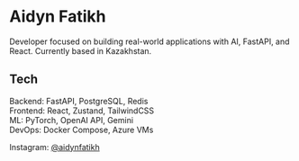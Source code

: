 # Aidyn Fatikh

Developer focused on building real-world applications with AI, FastAPI, and React. Currently based in Kazakhstan.
## Tech

Backend: FastAPI, PostgreSQL, Redis  
Frontend: React, Zustand, TailwindCSS  
ML: PyTorch, OpenAI API, Gemini  
DevOps: Docker Compose, Azure VMs

Instagram: [@aidynfatikh](https://instagram.com/aidynfatikh)
